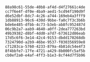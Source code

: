 
                88a98c61-55de-40b8-af4d-d4f27661c4de
                cc7f6e4f-df0e-4ba9-aed1-5cd94f190d9f
                d6e52dbf-8dc7-4c26-a744-169eb4a3fff9
                1db88913-96c6-430d-9bbe-fa0c7f3c3b6b
                bde6e485-dfbb-4c73-b3eb-ab8fc952487d
                06c9b2a7-aab9-4640-a0ff-2dea777263bd
                49b39382-d8bf-4dd0-a7d7-673612d86eab
                17d5c6f6-3e14-42c4-9153-dbdd170268db
                7324790d-a2b9-46be-9537-f030356959e8
                c71283ca-5760-4233-879a-4b81dc54e4f3
                8f4bbfe7-17fe-4721-a429-8b000fc5af5b
                cb0ef2a0-e4af-4ff3-b1e3-8cf44d7f5b96
                